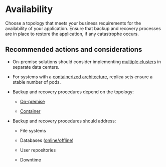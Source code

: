 # Availability

Choose a topology that meets your business requirements for the availability of your application. Ensure that backup and recovery processes are in place to restore the application, if any catastrophe occurs.

## Recommended actions and considerations

- On-premise solutions should consider implementing [multiple clusters](https://help.hcltechsw.com/digital-experience/8.5/install/rm_production_mult_clusters.html) in separate data centers.

- For systems with a [containerized architecture](https://help.hcltechsw.com/digital-experience/9.5/containerization/overview.html), replica sets ensure a stable number of pods.

- Backup and recovery procedures depend on the topology:

    - [On-premise](https://help.hcltechsw.com/digital-experience/8.5/admin-system/i_wadm_c_bkup_restr_winlinux.html)

    - [Container](https://opensource.hcltechsw.com/digital-experience/CF210/deploy_dx/install/container/operator-migration/operator_backup_and_recovery_procedures/)

- Backup and recovery procedures should address:

    - File systems

    - Databases ([online/offline](https://help.hcltechsw.com/digital-experience/8.5/admin-system/i_wadm_c_bkup_db2_basics.html))

    - User repositories
    
    - Downtime